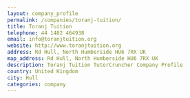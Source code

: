 ```yaml
---
layout: company_profile
permalink: /companies/toranj-tuition/
title: Toranj Tuition
telephone: 44 1482 464938
email: info@toranjtuition.org
website: http://www.toranjtuition.org
address: Rd Hull, North Humberside HU6 7RX UK
map_address: Rd Hull, North Humberside HU6 7RX UK
description: Toranj Tuition TutorCruncher Company Profile
country: United Kingdom
city: Hull
categories: company
---
```


